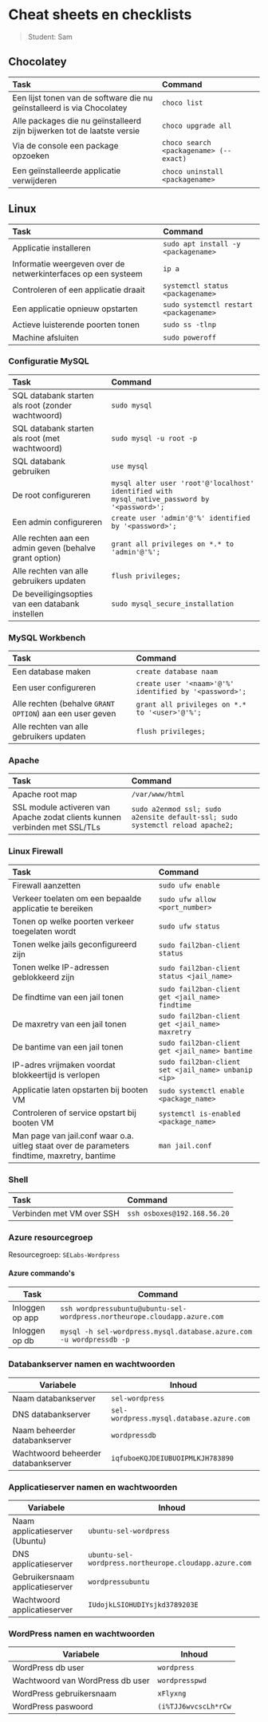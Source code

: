 # Cheat sheets en checklists

> Student: Sam

## Chocolatey

| Task                                                                    | Command                                |
| :---------------------------------------------------------------------- | :------------------------------------- |
| Een lijst tonen van de software die nu geïnstalleerd is via Chocolatey  | `choco list`                           |
| Alle packages die nu geïnstalleerd zijn bijwerken tot de laatste versie | `choco upgrade all`                    |
| Via de console een package opzoeken                                     | `choco search <packagename> (--exact)` |
| Een geïnstalleerde applicatie verwijderen                               | `choco uninstall <packagename>`        |

## Linux

| Task                                                          | Command                                |
| :------------------------------------------------------------ | :------------------------------------- |
| Applicatie installeren                                        | `sudo apt install -y <packagename>`    |
| Informatie weergeven over de netwerkinterfaces op een systeem | `ip a`                                 |
| Controleren of een applicatie draait                          | `systemctl status <packagename>`       |
| Een applicatie opnieuw opstarten                              | `sudo systemctl restart <packagename>` |
| Actieve luisterende poorten tonen                             | `sudo ss -tlnp`                        |
| Machine afsluiten                                             | `sudo poweroff`                        |

### Configuratie MySQL

| Task                                                    | Command                                                                                      |
| :------------------------------------------------------ | :------------------------------------------------------------------------------------------- |
| SQL databank starten als root (zonder wachtwoord)       | `sudo mysql`                                                                                 |
| SQL databank starten als root (met wachtwoord)          | `sudo mysql -u root -p`                                                                      |
| SQL databank gebruiken                                  | `use mysql`                                                                                  |
| De root configureren                                    | `mysql alter user 'root'@'localhost' identified with mysql_native_password by '<password>';` |
| Een admin configureren                                  | `create user 'admin'@'%' identified by '<password>';`                                        |
| Alle rechten aan een admin geven (behalve grant option) | `grant all privileges on *.* to 'admin'@'%';`                                                |
| Alle rechten van alle gebruikers updaten                | `flush privileges;`                                                                          |
| De beveiligingsopties van een databank instellen        | `sudo mysql_secure_installation`                                                             |

### MySQL Workbench

| Task                                                     | Command                                                |
| :------------------------------------------------------- | :----------------------------------------------------- |
| Een database maken                                       | `create database naam`                                 |
| Een user configureren                                    | `create user '<naam>'@'%' identified by '<password>';` |
| Alle rechten (behalve `GRANT OPTION`) aan een user geven | `grant all privileges on *.* to '<user>'@'%';`         |
| Alle rechten van alle gebruikers updaten                 | `flush privileges;`                                    |

### Apache

| Task                                                                       | Command                                                                       |
| :------------------------------------------------------------------------- | :---------------------------------------------------------------------------- |
| Apache root map                                                            | `/var/www/html`                                                               |
| SSL module activeren van Apache zodat clients kunnen verbinden met SSL/TLs | `sudo a2enmod ssl; sudo a2ensite default-ssl; sudo systemctl reload apache2;` |

### Linux Firewall

| Task                                                                                         | Command                                             |
| :------------------------------------------------------------------------------------------- | :-------------------------------------------------- |
| Firewall aanzetten                                                                           | `sudo ufw enable`                                   |
| Verkeer toelaten om een bepaalde applicatie te bereiken                                      | `sudo ufw allow <port_number>`                      |
| Tonen op welke poorten verkeer toegelaten wordt                                              | `sudo ufw status`                                   |
| Tonen welke jails geconfigureerd zijn                                                        | `sudo fail2ban-client status`                       |
| Tonen welke IP-adressen geblokkeerd zijn                                                     | `sudo fail2ban-client status <jail_name>`           |
| De findtime van een jail tonen                                                               | `sudo fail2ban-client get <jail_name> findtime`     |
| De maxretry van een jail tonen                                                               | `sudo fail2ban-client get <jail_name> maxretry`     |
| De bantime van een jail tonen                                                                | `sudo fail2ban-client get <jail_name> bantime`      |
| IP-adres vrijmaken voordat blokkeertijd is verlopen                                          | `sudo fail2ban-client set <jail_name> unbanip <ip>` |
| Applicatie laten opstarten bij booten VM                                                     | `sudo systemctl enable <package_name>`              |
| Controleren of service opstart bij booten VM                                                 | `systemctl is-enabled <package_name>`               |
| Man page van jail.conf waar o.a. uitleg staat over de parameters findtime, maxretry, bantime | `man jail.conf`                                     |

### Shell

| Task                      | Command                     |
| :------------------------ | :-------------------------- |
| Verbinden met VM over SSH | `ssh osboxes@192.168.56.20` |

### Azure resourcegroep

Resourcegroep: `SELabs-Wordpress`

#### Azure commando's

| Task            | Command                                                                   |
| --------------- | ------------------------------------------------------------------------- |
| Inloggen op app | `ssh wordpressubuntu@ubuntu-sel-wordpress.northeurope.cloudapp.azure.com` |
| Inloggen op db  | `mysql -h sel-wordpress.mysql.database.azure.com -u wordpressdb -p`       |

### Databankserver namen en wachtwoorden

| Variabele                           | Inhoud                                   |
| ----------------------------------- | ---------------------------------------- |
| Naam databankserver                 | `sel-wordpress`                          |
| DNS databankserver                  | `sel-wordpress.mysql.database.azure.com` |
| Naam beheerder databankserver       | `wordpressdb`                            |
| Wachtwoord beheerder databankserver | `iqfuboeKQJDEIUBUOIPMLKJH783890`         |

### Applicatieserver namen en wachtwoorden

| Variabele                       | Inhoud                                                |
| ------------------------------- | ----------------------------------------------------- |
| Naam applicatieserver (Ubuntu)  | `ubuntu-sel-wordpress`                                |
| DNS applicatieserver            | `ubuntu-sel-wordpress.northeurope.cloudapp.azure.com` |
| Gebruikersnaam applicatieserver | `wordpressubuntu`                                     |
| Wachtwoord applicatieserver     | `IUdojkLSIOHUDIYsjkd3789203E`                         |

### WordPress namen en wachtwoorden

| Variabele                        | Inhoud               |
| -------------------------------- | -------------------- |
| WordPress db user                | `wordpress`          |
| Wachtwoord van WordPress db user | `wordpresspwd`       |
| WordPress gebruikersnaam         | `xFlyxng`            |
| WordPress paswoord               | `(i%TJJ6wvcscLh*rCw` |
